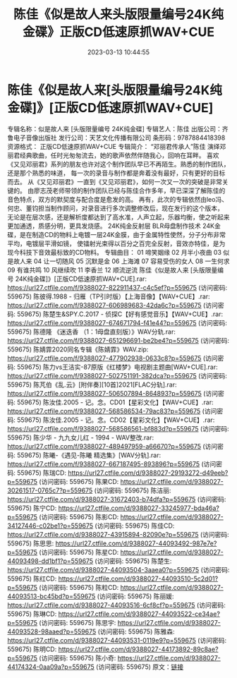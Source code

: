 ﻿---
title: 陈佳《似是故人来头版限量编号24K纯金碟》正版CD低速原抓WAV+CUE
date: 2023-03-13 10:44:55
categories: WAV车载音乐、镜像
tags: 华语中文
---
# 陈佳《似是故人来[头版限量编号24K纯金碟]》[正版CD低速原抓WAV+CUE]

专辑名称：似是故人来 [头版限量编号 24K纯金碟]
专辑艺人：陈佳
出版公司：齐鲁电子音像出版社
发行公司：天艺文化传播有限公司
条形码：9787884418398
资源格式： 正版CD低速原抓WAV+CUE
专辑简介：
“邓丽君传承人”陈佳 演绎邓丽君经典歌曲，任时光匆匆流去，她的歌声依然伴随我心，回响在耳畔。
喜欢《又见邓丽君》系列的朋友也许对这个制作团队早已不再陌生。熟悉的制作团队，还是那个熟悉的味道，
每一次的录音与制作都是奔着没有最好，只有更好的目标而去。
从《又见邓丽君》一直到《又见邓丽君》，如何一次又一次的突破是非常关键的。
由廖志茂老师带领的制作团队已经与陈佳合作多年，早已深深了解陈佳的音色特点，双方的默契度与配合度是愈发的高。
再有，此次的专辑依然由leo冯、何忠、董钧担当制作顾问，对录音进行多次调整修改后，现在发行的这个版本，
无论是在层次感，还是解析度都达到了高水准，人声立起，乐器均衡，使之听起来更加通透，质感分明，更具发烧感。
24K纯金反射层 BLR母盘制作技术
24K金碟，是在制造CD的物料上电镀一层24K金膜，由于金属特性使然，分子分布非常平均，电镀层平滑如镜，
使镭射光束得以百分之百完全反射，音效亦特佳，是为现今科技下音效最标致的CD物料。
专辑曲目：
01 啼笑姻缘
02 月半小夜曲
03 似是故人来
04 让一切随风
05 沉默是金
06 上海滩
07 容易受伤的女人
08 一生何求
09 有谁共鸣
10 风继续吹
11 李香兰
12 顺流逆流
陈佳《似是故人来 [头版限量编号 24K纯金碟]》[正版CD低速原抓WAV+CUE].rar: https://url27.ctfile.com/f/9388027-822911437-c4c5ef?p=559675
(访问密码: 559675)
陈彼得.1988 - 归雁（TP引时版）【上海音像】【WAV+CUE】.rar: https://url27.ctfile.com/f/9388027-606989683-42da6c?p=559675
(访问密码: 559675)
陈楚生&SPY.C.2017 - 侦探C【好有感觉音乐】【WAV+CUE】.rar: https://url27.ctfile.com/f/9388027-674671794-f41e44?p=559675
(访问密码: 559675)
陈德隆 《迷迭香 （1：1母盘直刻版）》WAV分轨.rar: https://url27.ctfile.com/f/9388027-651296691-be2be4?p=559675
(访问密码: 559675)
陈婧霏2020同名专辑《陈婧霏》WAV.zip: https://url27.ctfile.com/f/9388027-477902938-0633c8?p=559675
(访问密码: 559675)
陈力vs王洁实-87原版《红楼梦》电视剧主题曲[WAV+CUE].rar: https://url27.ctfile.com/f/9388027-502751191-382dca?p=559675
(访问密码: 559675)
陈芃伯《乱.云》[附伴奏][10首]2021[FLAC分轨].rar: https://url27.ctfile.com/f/9388027-506507894-864893?p=559675
(访问密码: 559675)
陈汝佳.2005 - 记。念。CD01【星彩文化】【WAV+CUE】.rar: https://url27.ctfile.com/f/9388027-568586534-79ac83?p=559675
(访问密码: 559675)
陈汝佳.2005 - 记。念。CD02【星彩文化】【WAV+CUE】.rar: https://url27.ctfile.com/f/9388027-568586561-bf883d?p=559675
(访问密码: 559675)
陈少华 - 九九女儿红 - 1994 - WAV整改.rar: https://url27.ctfile.com/f/9388027-489497959-a66670?p=559675
(访问密码: 559675)
陈曦-《遇见-陈曦 精选集》[WAV分轨].rar: https://url27.ctfile.com/f/9388027-667187495-893896?p=559675
(访问密码: 559675)
陈瑞CD: https://url27.ctfile.com/d/9388027-29193272-d49eeb?p=559675
(访问密码: 559675)
陈果CD: https://url27.ctfile.com/d/9388027-30261517-0765c7?p=559675
(访问密码: 559675)
陈洁丽: https://url27.ctfile.com/d/9388027-31672403-b74dfa?p=559675
(访问密码: 559675)
陈宁CD: https://url27.ctfile.com/d/9388027-33245977-bda46a?p=559675
(访问密码: 559675)
陈影CD: https://url27.ctfile.com/d/9388027-34127446-c02be1?p=559675
(访问密码: 559675)
陈佳CD: https://url27.ctfile.com/d/9388027-43915894-82090e?p=559675
(访问密码: 559675)
陈思思: https://url27.ctfile.com/d/9388027-44093492-987e7e?p=559675
(访问密码: 559675)
陈星CD: https://url27.ctfile.com/d/9388027-44093498-dd1bf1?p=559675
(访问密码: 559675)
陈楚生: https://url27.ctfile.com/d/9388027-44093504-3aaea0?p=559675
(访问密码: 559675)
陈红CD: https://url27.ctfile.com/d/9388027-44093510-5c2d01?p=559675
(访问密码: 559675)
陈粒CD: https://url27.ctfile.com/d/9388027-44093513-bc45bd?p=559675
(访问密码: 559675)
陈丽媛: https://url27.ctfile.com/d/9388027-44093516-6cf8cf?p=559675
(访问密码: 559675)
陈琳CD: https://url27.ctfile.com/d/9388027-44093522-ce34ae?p=559675
(访问密码: 559675)
陈思宇: https://url27.ctfile.com/d/9388027-44093528-98aaed?p=559675
(访问密码: 559675)
陈雅森: https://url27.ctfile.com/d/9388027-44093531-0119e9?p=559675
(访问密码: 559675)
陈明CD: https://url27.ctfile.com/d/9388027-44173892-89c8ae?p=559675
(访问密码: 559675)
陈小奇: https://url27.ctfile.com/d/9388027-44174324-0aa09a?p=559675
(访问密码: 559675)
原文：[链接](https://blog.sina.com.cn/s/blog_1647c7e76010310zl.html)